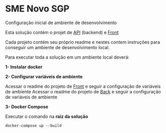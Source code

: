 # SME Novo SGP

Configuração inicial de ambiente de desenvolvimento

Esta solução contém o projet de [API](https://github.com/prefeiturasp/SME-NovoSGP/tree/master/src/SME.SGP.Api "API") (backend) e [Front](https://github.com/prefeiturasp/SME-NovoSGP/tree/master/src/SME.SGP.WebClient "Front")

Cada projeto contém seu próprio readme e nestes contem instruções para conseguir um ambiente de desenvolvimento local.

Para executar toda a solução em um ambiente local deverá:

**1- Instalar docker**

**2- Configurar variáveis de ambiente**

Acessar o readme do projeto de [Front](https://github.com/prefeiturasp/SME-NovoSGP/tree/master/src/SME.SGP.WebClient "Front") e seguir a configuração de variáveis de ambiente
Acessar o readme do projeto de [Back](https://github.com/prefeiturasp/SME-NovoSGP/tree/master/src/SME.SGP.Api "Back") e seguir a configuração de variáveis de ambiente

**3- Docker Compose**

Executar o comando na **raiz da solução**


`docker-compose up --build`

